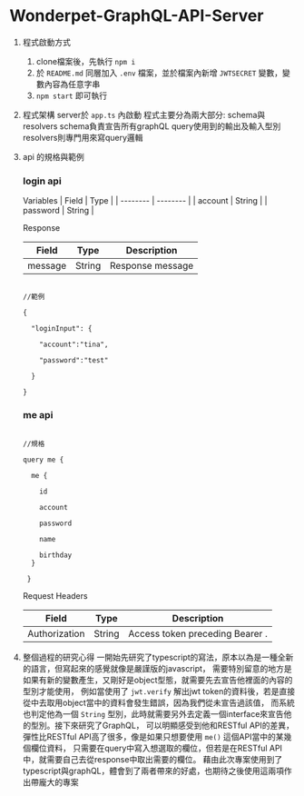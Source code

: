 # Wonderpet-GraphQL-API-Server
 1. 程式啟動方式
    1. clone檔案後，先執行 `npm i`
    2. 於 `README.md` 同層加入 `.env` 檔案，並於檔案內新增 `JWTSECRET` 變數，變數內容為任意字串
    3. `npm start` 即可執行
 2. 程式架構
    server於 `app.ts` 內啟動
    程式主要分為兩大部分: schema與resolvers
    schema負責宣告所有graphQL query使用到的輸出及輸入型別
    resolvers則專門用來寫query邏輯
 3. api 的規格與範例
    ### login api 
    
    Variables
    | Field    | Type     |
    | -------- | -------- |
    | account | String   | 
    | password | String   | 

    
    Response
    
    | Field    | Type     | Description |
    | -------- | -------- | ----------- |
    | message  | String   | Response message|

    ```

    //範例

    {

      "loginInput": {

        "account":"tina",

        "password":"test"

      }

    }

    ```

    ### me api 

    ```

    //規格

    query me {

      me {

        id

        account

        password

        name

        birthday
      }

     }

    ```

    Request Headers

    | Field    | Type     | Description |
    | -------- | -------- | ----------- |
    | Authorization  | String   | Access token preceding Bearer .|

4. 整個過程的研究心得
    一開始先研究了typescript的寫法，原本以為是一種全新的語言，但寫起來的感覺就像是嚴謹版的javascript，
   需要特別留意的地方是如果有新的變數產生，又剛好是object型態，就需要先去宣告他裡面的內容的型別才能使用，
   例如當使用了 `jwt.verify` 解出jwt token的資料後，若是直接從中去取用object當中的資料會發生錯誤，因為我們從未宣告過該值，
   而系統也判定他為一個 `String` 型別，此時就需要另外去定義一個interface來宣告他的型別。接下來研究了GraphQL，
   可以明顯感受到他和RESTful API的差異，彈性比RESTful API高了很多，像是如果只想要使用 `me()` 這個API當中的某幾個欄位資料，
   只需要在query中寫入想選取的欄位，但若是在RESTful API中，就需要自己去從response中取出需要的欄位。
   藉由此次專案使用到了typescript與graphQL，體會到了兩者帶來的好處，也期待之後使用這兩項作出帶龐大的專案

    
